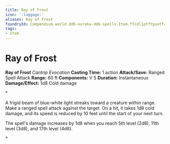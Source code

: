 ```yaml
---
title: Ray of Frost
icon: ':luggage:'
aliases: Ray of Frost
foundryId: Compendium.world.ddb-eureka-ddb-spells.Item.f7cdl1ptfYguotfr
tags:
- Item
---
```


# Ray of Frost

**Ray of Frost**
_Cantrip Evocation_
**Casting Time:** 1 action
**Attack/Save:** Ranged Spell Attack
**Range:** 60 ft
**Components:** V S
**Duration:** Instantaneous
**Damage/Effect:** 1d8 Cold damage

*<p>A frigid beam of blue-white light streaks toward a creature within range. Make a ranged spell attack against the target. On a hit, it takes 1d8 cold damage, and its speed is reduced by 10 feet until the start of your next turn.

The spell's damage increases by 1d8 when you reach 5th level (2d8), 11th level (3d8), and 17th level (4d8).</p>*